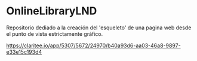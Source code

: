 # OnlineLibraryLND

Repositorio dediado a la creación del 'esqueleto' de una pagina web desde el punto de vista estrictamente gráfico.


https://claritee.io/app/5307/5672/24970/b40a93d6-aa03-46a8-9897-e33e15c193d4
